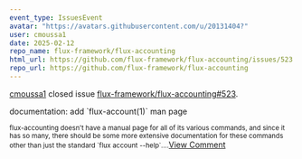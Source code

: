 ```yaml
---
event_type: IssuesEvent
avatar: "https://avatars.githubusercontent.com/u/20131404?"
user: cmoussa1
date: 2025-02-12
repo_name: flux-framework/flux-accounting
html_url: https://github.com/flux-framework/flux-accounting/issues/523
repo_url: https://github.com/flux-framework/flux-accounting
---
```


<a href='https://github.com/cmoussa1' target='_blank'>cmoussa1</a> closed issue <a href='https://github.com/flux-framework/flux-accounting/issues/523' target='_blank'>flux-framework/flux-accounting#523</a>.

<p>documentation: add `flux-account(1)` man page</p><small>flux-accounting doesn't have a manual page for all of its various commands, and since it has so many, there should be some more extensive documentation for these commands other than just the standard `flux account --help`....</small><a href='https://github.com/flux-framework/flux-accounting/issues/523' target='_blank'>View Comment</a>